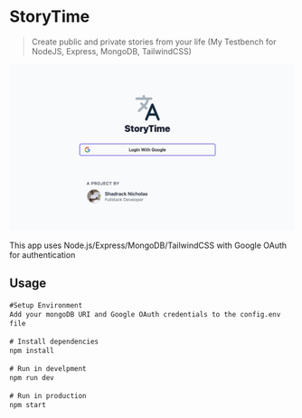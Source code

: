 # StoryTime

> Create public and private stories from your life (My Testbench for NodeJS, Express, MongoDB, TailwindCSS)

![Preview Image](https://github.com/shadracnicholas/storytime/blob/master/Screenshot%202020-06-24%20at%2021.14.40.png)

This app uses Node.js/Express/MongoDB/TailwindCSS with Google OAuth for authentication

## Usage

```
#Setup Environment
Add your mongoDB URI and Google OAuth credentials to the config.env file

# Install dependencies
npm install

# Run in develpment
npm run dev

# Run in production
npm start
```
